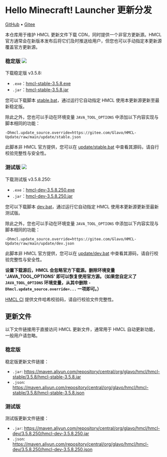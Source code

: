 # Hello Minecraft! Launcher 更新分发

[GitHub](https://github.com/HMCL-dev/HMCL-Update) • [Gitee](https://gitee.com/Glavo/HMCL-Update)

本仓库用于维护 HMCL 更新文件下载 CDN，同时提供一个非官方更新源。HMCL 官方通常会在新版本发布后将它们及时推送给用户，但您也可以手动指定本更新源覆盖官方更新源。


### 稳定版 [![](https://img.shields.io/maven-central/v/org.glavo.hmcl/hmcl-stable?label=稳定版)](https://search.maven.org/artifact/org.glavo.hmcl/hmcl-stable/3.5.8/pom)

下载稳定版 v3.5.8:

* `.exe`：[hmcl-stable-3.5.8.exe](https://maven.aliyun.com/repository/central/org/glavo/hmcl/hmcl-stable/3.5.8/hmcl-stable-3.5.8.exe)
* `.jar`：[hmcl-stable-3.5.8.jar](https://maven.aliyun.com/repository/central/org/glavo/hmcl/hmcl-stable/3.5.8/hmcl-stable-3.5.8.jar)

您可以下载脚本 [stable.bat](https://gitee.com/Glavo/HMCL-Update/attach_files/957979/download/stable.bat)，通过运行它自动指定 HMCL 使用本更新源更新至最新稳定版。

除此之外，您也可以手动在环境变量 `JAVA_TOOL_OPTIONS` 中添加以下内容实现与脚本相同的功能：

```
-Dhmcl.update_source.override=https://gitee.com/Glavo/HMCL-Update/raw/main/update/stable.json
```

此脚本非 HMCL 官方提供，您可以在 [update/stable.bat](update/stable.bat) 中查看其源码，请自行校验完整性与安全性。

### 测试版 [![](https://img.shields.io/maven-central/v/org.glavo.hmcl/hmcl-dev?label=测试版)](https://search.maven.org/artifact/org.glavo.hmcl/hmcl-dev/3.5.8.250/pom)

下载测试版 v3.5.8.250:

* `.exe`：[hmcl-dev-3.5.8.250.exe](https://maven.aliyun.com/repository/central/org/glavo/hmcl/hmcl-dev/3.5.8.250/hmcl-dev-3.5.8.250.exe)
* `.jar`：[hmcl-dev-3.5.8.250.jar](https://maven.aliyun.com/repository/central/org/glavo/hmcl/hmcl-dev/3.5.8.250/hmcl-dev-3.5.8.250.jar)

您可以下载脚本 [dev.bat](https://gitee.com/Glavo/HMCL-Update/attach_files/957978/download/dev.bat)，通过运行它自动指定 HMCL 使用本更新源更新至最新测试版。

除此之外，您也可以手动在环境变量 `JAVA_TOOL_OPTIONS` 中添加以下内容实现与脚本相同的功能：

```
-Dhmcl.update_source.override=https://gitee.com/Glavo/HMCL-Update/raw/main/update/dev.json
```

此脚本非 HMCL 官方提供，您可以在 [update/dev.bat](update/dev.bat) 中查看其源码，请自行校验完整性与安全性。

**设置下载源后，HMCL 会忽略官方下载源。删除环境变量 'JAVA_TOOL_OPTIONS' 即可以恢复使用官方源。（如果您自定义了 `JAVA_TOOL_OPTIONS` 环境变量，从其中删除 `-Dhmcl.update_source.override=...` 一项即可。）**

[HMCL CI](https://ci.huangyuhui.net/) 提供文件哈希校验码，请自行校验文件完整性。
## 更新文件

以下文件链接用于直接访问 HMCL 更新文件，通常用于 HMCL 自动更新功能，一般用户请忽略。

### 稳定版

稳定版更新文件链接：

* `.jar`: https://maven.aliyun.com/repository/central/org/glavo/hmcl/hmcl-stable/3.5.8/hmcl-stable-3.5.8.jar
* `.json`: https://maven.aliyun.com/repository/central/org/glavo/hmcl/hmcl-stable/3.5.8/hmcl-stable-3.5.8.json

### 测试版

测试版更新文件链接：

* `.jar`: https://maven.aliyun.com/repository/central/org/glavo/hmcl/hmcl-dev/3.5.8.250/hmcl-dev-3.5.8.250.jar
* `.json`: https://maven.aliyun.com/repository/central/org/glavo/hmcl/hmcl-dev/3.5.8.250/hmcl-dev-3.5.8.250.json

